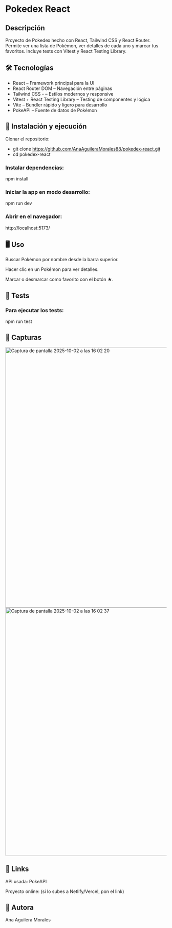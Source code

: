 # Pokedex React

## Descripción
Proyecto de Pokedex hecho con React, Tailwind CSS y React Router. Permite ver una lista de Pokémon, ver detalles de cada uno y marcar tus favoritos. Incluye tests con Vitest y React Testing Library.

## 🛠 Tecnologías

- React – Framework principal para la UI
- React Router DOM – Navegación entre páginas
- Tailwind CSS - – Estilos modernos y responsive
- Vitest + React Testing Library – Testing de componentes y lógica
- Vite – Bundler rápido y ligero para desarrollo
- PokeAPI – Fuente de datos de Pokémon

## 🚀 Instalación y ejecución

Clonar el repositorio:
- git clone https://github.com/AnaAguileraMorales88/pokedex-react.git
- cd pokedex-react

### Instalar dependencias:
npm install

### Iniciar la app en modo desarrollo:
npm run dev
### Abrir en el navegador:
http://localhost:5173/

## 🖥 Uso

Buscar Pokémon por nombre desde la barra superior.

Hacer clic en un Pokémon para ver detalles.

Marcar o desmarcar como favorito con el botón ★.

## 🧪 Tests

### Para ejecutar los tests:
npm run test

## 📸 Capturas
<img width="1180" height="810" alt="Captura de pantalla 2025-10-02 a las 16 02 20" src="https://github.com/user-attachments/assets/c1d406ea-2e01-4d6f-8466-a79ef9f97242" />

<img width="1048" height="772" alt="Captura de pantalla 2025-10-02 a las 16 02 37" src="https://github.com/user-attachments/assets/18987741-3b83-4aed-a4b1-cb289deb50d9" />

## 🔗 Links

API usada: PokeAPI

Proyecto online: (si lo subes a Netlify/Vercel, pon el link)

## 📝 Autora

Ana Aguilera Morales



